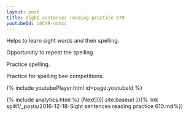 ```yaml
---
layout: post
title: Sight sentences reading practice 579
youtubeId: ohCYR-ndnzc
---
```

 
 
Helps to learn sight words and their spelling.

Opportunitiy to repeat the spelling. 

Practice spelling. 
 
Practice for spelling bee competitions. 
 
{% include youtubePlayer.html id=page.youtubeId %}
 
 
{% include analytics.html %} 
[Next]({{ site.baseurl }}{% link  split1/_posts/2016-12-18-Sight sentences reading practice 610.md%})
 
